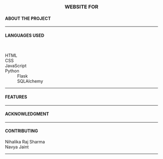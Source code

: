 <h3 align="center"> WEBSITE FOR <!--WEBSITE NAME--> </h3>
<h4>ABOUT THE PROJECT </h4>
<p> </p> <hr>
<h4>LANGUAGES USED </h4><br>
<p>
<dl>
  <dt>HTML</dt>
  <dt>CSS</dt>
  <dt>JavaScript</dt>
  <dt> Python </dt>
  <dd> Flask </dd>
  <dd> SQLAlchemy </dd>
</dl>

</p> <hr>
<h4>FEATURES </h4>
<p> </p> <hr>
<h4>ACKNOWLEDGMENT </h4>
<p> </p> <hr>
<h4>CONTRIBUTING </h4>
<p>Nihalika Raj Sharma<br>
Navya Jaint </p> <hr>
